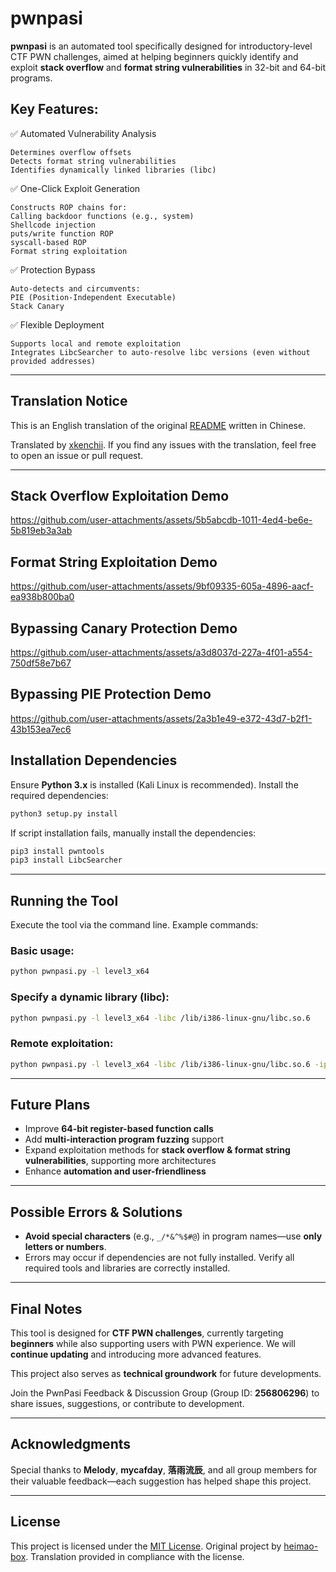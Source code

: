 # pwnpasi

**pwnpasi** is an automated tool specifically designed for introductory-level CTF PWN challenges, aimed at helping beginners quickly identify and exploit **stack overflow** and **format string vulnerabilities** in 32-bit and 64-bit programs.

## Key Features:

✅ Automated Vulnerability Analysis
```
Determines overflow offsets
Detects format string vulnerabilities
Identifies dynamically linked libraries (libc)
```
✅ One-Click Exploit Generation
```
Constructs ROP chains for:
Calling backdoor functions (e.g., system)
Shellcode injection
puts/write function ROP
syscall-based ROP
Format string exploitation
```
✅ Protection Bypass
```
Auto-detects and circumvents:
PIE (Position-Independent Executable)
Stack Canary
```
✅ Flexible Deployment
```
Supports local and remote exploitation
Integrates LibcSearcher to auto-resolve libc versions (even without provided addresses)
```

---

## Translation Notice

This is an English translation of the original [README](https://github.com/heimao-box/pwnpasi) written in Chinese.

Translated by [xkenchii](https://github.com/xkenchii). If you find any issues with the translation, feel free to open an issue or pull request.

---

## Stack Overflow Exploitation Demo  
https://github.com/user-attachments/assets/5b5abcdb-1011-4ed4-be6e-5b819eb3a3ab

## Format String Exploitation Demo  
https://github.com/user-attachments/assets/9bf09335-605a-4896-aacf-ea938b800ba0

## Bypassing Canary Protection Demo  
https://github.com/user-attachments/assets/a3d8037d-227a-4f01-a554-750df58e7b67

## Bypassing PIE Protection Demo  
https://github.com/user-attachments/assets/2a3b1e49-e372-43d7-b2f1-43b153ea7ec6


## Installation Dependencies  
Ensure **Python 3.x** is installed (Kali Linux is recommended). Install the required dependencies:

```bash
python3 setup.py install
````

If script installation fails, manually install the dependencies:

```bash
pip3 install pwntools  
pip3 install LibcSearcher
```

---

## Running the Tool

Execute the tool via the command line. Example commands:

### Basic usage:

```bash
python pwnpasi.py -l level3_x64
```

### Specify a dynamic library (libc):

```bash
python pwnpasi.py -l level3_x64 -libc /lib/i386-linux-gnu/libc.so.6
```

### Remote exploitation:

```bash
python pwnpasi.py -l level3_x64 -libc /lib/i386-linux-gnu/libc.so.6 -ip 192.168.0.1 -p 33333
```

---

## Future Plans

* Improve **64-bit register-based function calls**
* Add **multi-interaction program fuzzing** support
* Expand exploitation methods for **stack overflow & format string vulnerabilities**, supporting more architectures
* Enhance **automation and user-friendliness**

---

## Possible Errors & Solutions

* **Avoid special characters** (e.g., `_/*&^%$#@`) in program names—use **only letters or numbers**.
* Errors may occur if dependencies are not fully installed. Verify all required tools and libraries are correctly installed.

---

## Final Notes

This tool is designed for **CTF PWN challenges**, currently targeting **beginners** while also supporting users with PWN experience. We will **continue updating** and introducing more advanced features.

This project also serves as **technical groundwork** for future developments.

Join the PwnPasi Feedback & Discussion Group (Group ID: **256806296**) to share issues, suggestions, or contribute to development.

---

## Acknowledgments

Special thanks to **Melody**, **mycafday**, **落雨流辰**, and all group members for their valuable feedback—each suggestion has helped shape this project.

---

## License

This project is licensed under the [MIT License](LICENSE).
Original project by [heimao-box](https://github.com/heimao-box). Translation provided in compliance with the license.

